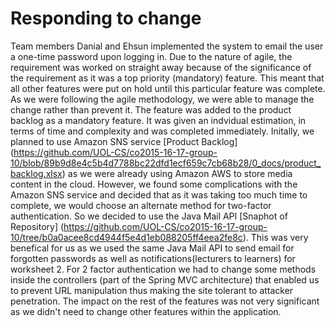 # Responding to change

Team members Danial and Ehsun implemented the system to email the user a one-time password upon logging in.
Due to the nature of agile, the requirement was worked on straight away because of the significance of the requirement as it was a top priority (mandatory) feature. This meant that all other features were put on hold until this particular feature was complete. As we were following the agile methodology, we were able to manage the change rather than prevent it. The feature was added to the product backlog as a mandatory feature. It was given an indvidual estimation, in terms of time and complexity and was completed immediately. Initally, we planned to use Amazon SNS service [Product Backlog] (https://github.com/UOL-CS/co2015-16-17-group-10/blob/89b9d8e4c5b4d7788bc22dfd1ecf659c7cb68b28/0_docs/product_backlog.xlsx) as we were already using Amazon AWS to store media content in the cloud. However, we found some complications with the Amazon SNS service and decided that as it was taking too much time to complete, we would choose an alternate method for two-factor authentication. So we decided to use the Java Mail API [Snaphot of Repository] (https://github.com/UOL-CS/co2015-16-17-group-10/tree/b0a0acee8cd4944f5e4d1eb088205ff4eea2fe8c). This was very benefical for us as we used the same Java Mail API to send email for forgotten passwords as well as notifications(lecturers to learners) for worksheet 2.
For 2 factor authentication we had to change some methods inside the controllers (part of the Spring MVC architecture) that enabled us to prevent URL manipulation thus making the site tolerant to attacker penetration. The impact on the rest of the features was not very significant as we didn't need to change other features within the application.
